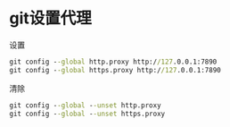 # git设置代理

设置

```cmd
git config --global http.proxy http://127.0.0.1:7890
git config --global https.proxy http://127.0.0.1:7890
```

清除

```cmd
git config --global --unset http.proxy
git config --global --unset https.proxy
```


